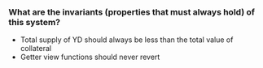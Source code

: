 ### What are the invariants (properties that must always hold) of this system?

- Total supply of YD should always be less than the total value of collateral
- Getter view functions should never revert
